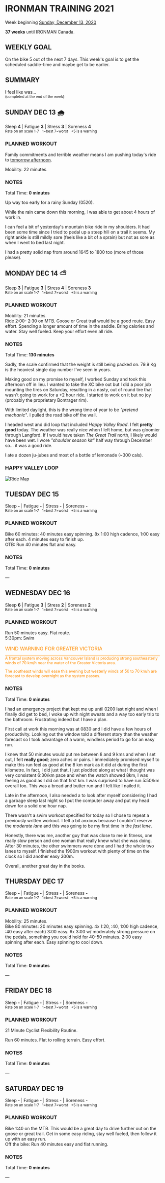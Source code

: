 # IRONMAN TRAINING 2021
Week beginning [Sunday, December 13, 2020](javascript:flick('sun');)

**37 weeks** until IRONMAN Canada.

## WEEKLY GOAL
On the bike 5 out of the next 7 days.  This week's goal is to get the scheduled saddle-time and maybe get to be earlier.

## SUMMARY
I feel like was...    
<sup>(completed at the end of the week)</sup>


<!---->
## SUNDAY DEC 13 🌧
Sleep **4** | Fatigue **3** | Stress **3** | Soreness **4**  
<sup>Rate on an scale 1-7 &nbsp; 1=best 7=worst &nbsp; +5 is a warning</sup>

### PLANNED WORKOUT
Family commitments and terrible weather means I am pushing today's ride to [tomorrow afternoon](javascript:flick('mon');).

Mobility: 22 minutes.

### NOTES
Total Time: **0 minutes**

Up way too early for a rainy Sunday (0520).

While the rain came down this morning, I was able to get about 4 hours of work in.

I can feel a bit of yesterday's mountain bike ride in my shoulders.  It had been some time since I tried to pedal up a steep hill on a trail it seems.  My right ankle is still mildly sore (feels like a bit of a sprain) but not as sore as when I went to bed last night.

I had a pretty solid nap from around 1645 to 1800 too (more of those please). 

<!---->
## MONDAY DEC 14 ⛅️
Sleep **3** | Fatigue **3** | Stress **4** | Soreness **3**  
<sup>Rate on an scale 1-7 &nbsp; 1=best 7=worst &nbsp; +5 is a warning</sup>

### PLANNED WORKOUT
Mobility: 21 minutes.  
Ride 2:00- 2:30 on MTB. Goose or Great trail would be a good route. Easy effort. Spending a longer amount of time in the saddle. Bring calories and water. Stay well fueled. Keep your effort even all ride.

### NOTES
Total Time: **130 minutes**

Sadly, the scale confirmed that the weight is still being packed on.  79.9 Kg is the heaviest single day number I've seen in years.

Making good on my promise to myself, I worked Sunday and took this afternoon off in lieu.  I wanted to take the XC bike out but I did a poor job mounting the tires on Saturday, resulting in a nasty, out of round tire that wasn't going to work for a +2 hour ride.  I started to work on it but no joy (probably the proprietary Bontrager rim).  
<!---->
With limited daylight, this is the wrong time of year to be _"pretend mechanic"_.  I pulled the road bike off the wall.

I headed west and did loop that included _Happy Valley Road_.   I felt **pretty good** today.  The weather was really nice when I left home, but was gloomier through Langford.  If I would have taken _The Great Trail_ north, I likely would have been wet.  I wore _"shoulder season kit"_ half way through December so...  it was a good ride.

I ate a dozen ju-jubes and most of a bottle of lemonade (~300 cals).

### HAPPY VALLEY LOOP
![Ride Map](/assets/jpg/ridemap-20201214.jpeg)

<!---->
## TUESDAY DEC 15
Sleep **-** | Fatigue **-** | Stress **-** | Soreness **-**  
<sup>Rate on an scale 1-7 &nbsp; 1=best 7=worst &nbsp; +5 is a warning</sup>

### PLANNED WORKOUT
Bike 60 minutes: 40 minutes easy spinning. 8x 1:00 high cadence, 1:00 easy after each. 4 minutes easy to finish up.   
OTB: Run 40 minutes flat and easy.

### NOTES
Total Time: **0 minutes**

&mdash; 


<!---->
## WEDNESDAY DEC 16
Sleep **6** | Fatigue **3** | Stress **2** | Soreness **2**  
<sup>Rate on an scale 1-7 &nbsp; 1=best 7=worst &nbsp; +5 is a warning</sup>

### PLANNED WORKOUT
Run 50 minutes easy. Flat route.  
5:30pm: Swim

<p style="font-size:1rem;margin-bottom:0;color:#ff8c00" class="agencyvc">WIND WARNING FOR GREATER VICTORIA</p><p style="color:#ff8c00;font-size:0.9em;border-top:1px solid #ff8c00;">A frontal system moving across Vancouver Island is producing strong southeasterly winds of 70 km/h near the water of the Greater Victoria area.</p><p style="color:#ff8c00;font-size:0.9em;">The southeast winds will ease this evening but westerly winds of 50 to 70 km/h are forecast to develop overnight as the system passes.</p>

### NOTES
Total Time: **0 minutes**

I had an emergency project that kept me up until 0200 last night and when I finally did get to bed, I woke up with night sweats and a way too early trip to the bathroom.  Frustrating indeed but I have a plan.

First call at work this morning was at 0830 and I did have a few hours of productivity.  Looking out the window told a different story than the weather forecast so I took advantage of a warm, windless period to go for an easy run.

I knew that 50 minutes would put me between 8 and 9 kms and when I set out, I felt **really good**; zero aches or pains.  I immediately promised myself to make this run feel as good at the 8 km mark as it did at during the first kilometre.  In fact, I did just that.  I just plodded along at what I thought was very consistent 6:30/km pace and when the watch showed 8km, I was feeling as good as I did on that first km.  I was surprised to have run 5:50/km overall too.  This was a bread and butter run and I felt like I nailed it.

Late in the afternoon, I also needed a to look after myself considering I had a garbage sleep last night so I put the computer away and put my head down for a solid one hour nap.

There wasn't a swim workout specified for today so I chose to repeat a previously written workout.  I felt a bit anxious because I couldn't reserve the _moderate lane_ and this was going to be my first time in the _fast lane_.

Honestly, there was me, another guy that was close to me in fitness, one really slow person and one woman that really knew what she was doing.  After 30 minutes, the other swimmers were done and I had the whole two lanes to myself.  I finished the 1900m workout with plenty of time on the clock so I did another easy 300m.

Overall, another great day in the books.
<!---->
## THURSDAY DEC 17
Sleep **-** | Fatigue **-** | Stress **-** | Soreness **-**  
<sup>Rate on an scale 1-7 &nbsp; 1=best 7=worst &nbsp; +5 is a warning</sup>

### PLANNED WORKOUT
Mobility: 25 minutes.   
Bike 80 minutes: 20 minutes easy spinning. 4x (:20, :40, 1:00 high cadence, :40 easy after each) 3:00 easy. 6x 3:00 w/ moderately strong pressure on the pedals, something you could hold for 40-50 minutes. 2:00 easy spinning after each. Easy spinning to cool down.

### NOTES
Total Time: **0 minutes**

&mdash; 


<!---->
## FRIDAY DEC 18
Sleep **-** | Fatigue **-** | Stress **-** | Soreness **-**  
<sup>Rate on an scale 1-7 &nbsp; 1=best 7=worst &nbsp; +5 is a warning</sup>

### PLANNED WORKOUT
21 Minute Cyclist Flexibility Routine.   

Run 60 minutes. Flat to rolling terrain. Easy effort. 

### NOTES
Total Time: **0 minutes**

&mdash; 


<!---->
## SATURDAY DEC 19
Sleep **-** | Fatigue **-** | Stress **-** | Soreness **-**  
<sup>Rate on an scale 1-7 &nbsp; 1=best 7=worst &nbsp; +5 is a warning</sup>

### PLANNED WORKOUT
Bike 1:40 on the MTB. This would be a great day to drive further out on the goose or great trail. Get in some easy riding, stay well fueled, then follow it up with an easy run.  
Off the bike: Run 40 minutes easy and flat running.

### NOTES
Total Time: **0 minutes**

&mdash; 


<!---->